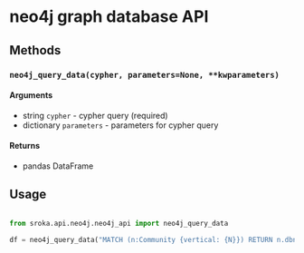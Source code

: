 # neo4j graph database API

## Methods


### `neo4j_query_data(cypher, parameters=None, **kwparameters)`


#### Arguments

* string `cypher` - cypher query (required)
* dictionary `parameters` - parameters for cypher query

#### Returns

* pandas DataFrame

## Usage
```python

from sroka.api.neo4j.neo4j_api import neo4j_query_data

df = neo4j_query_data("MATCH (n:Community {vertical: {N}}) RETURN n.dbname, n.locale LIMIT 10", {"N": "TV"})

```
